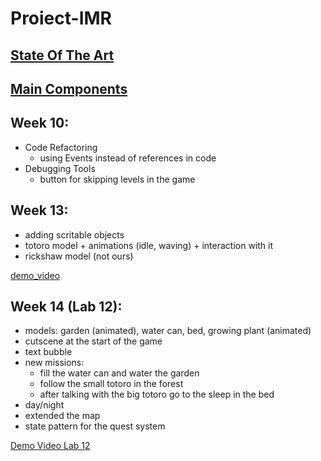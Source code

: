 # Proiect-IMR

## [State Of The Art](https://docs.google.com/document/d/19BbYeh-_6KZXzi9WIS3qxo1iO-KhZ4lo4tz5YMfBFUI/edit?usp=sharing)

## [Main Components](https://docs.google.com/document/d/1pOCjtiou39KEX4jT3uVrOgZjpFplucDfhKBUhEy6Vto/edit?usp=sharing)

## Week 10:

- Code Refactoring
    - using Events instead of references in code
- Debugging Tools
    - button for skipping levels in the game


## Week 13:

- adding scritable objects
- totoro model + animations (idle, waving) + interaction with it
- rickshaw model (not ours)

[demo_video](My%20Friend%20Totoro/Recording.mp4)

## Week 14 (Lab 12):

- models: garden (animated), water can, bed, growing plant (animated)
- cutscene at the start of the game
- text bubble
- new missions:
    - fill the water can and water the garden
    - follow the small totoro in the forest
    - after talking with the big totoro go to the sleep in the bed
- day/night
- extended the map
- state pattern for the quest system

[Demo Video Lab 12](My%20Friend%20Totoro/demoLab12.mkv)